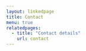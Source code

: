 ```yaml
---
layout: linkedpage
title: Contact
menu: true
relatedpages:
  - title: "Contact details"
    url: contact
---
```



